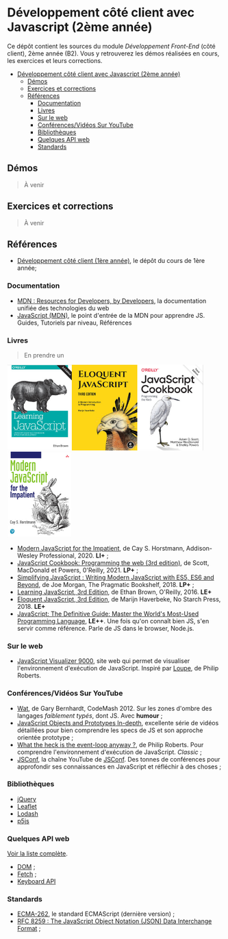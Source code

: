 # Développement côté client avec Javascript (2ème année)

Ce dépôt contient les sources du module *Développement Front-End* (côté client), 2ème année (B2). Vous y retrouverez les démos réalisées en cours, les exercices et leurs corrections.


- [Développement côté client avec Javascript (2ème année)](#développement-côté-client-avec-javascript-2ème-année)
  - [Démos](#démos)
  - [Exercices et corrections](#exercices-et-corrections)
  - [Références](#références)
    - [Documentation](#documentation)
    - [Livres](#livres)
    - [Sur le web](#sur-le-web)
    - [Conférences/Vidéos Sur YouTube](#conférencesvidéos-sur-youtube)
    - [Bibliothèques](#bibliothèques)
    - [Quelques API web](#quelques-api-web)
    - [Standards](#standards)


## Démos

> À venir

## Exercices et corrections

> À venir

## Références

- [Développement côté client (1ère année)](https://github.com/paul-schuhm/developpement-cote-client-js), le dépôt du cours de 1ère année;

### Documentation

- [MDN : Resources for Developers, by Developers](https://developer.mozilla.org/fr/), la documentation unifiée des technologies du web
- [JavaScript (MDN)](https://developer.mozilla.org/fr/docs/Web/JavaScript), le point d'entrée de la MDN pour apprendre JS. Guides, Tutoriels par niveau, Références

### Livres

> En prendre un

<img src="./assets/learning-js.png" height=200><img src="./assets/eloquent-js.png" height=200><img src="./assets/js-cookbook.png" height=200><img src="./assets/modern-js-for-the-impatient.png" height=200>

- [Modern JavaScript for the Impatient](https://www.oreilly.com/library/view/modern-javascript-for/9780136502166/), de Cay S. Horstmann, Addison-Wesley Professional, 2020. **LI+** ;
- [JavaScript Cookbook: Programming the web (3rd edition)](https://www.oreilly.com/library/view/javascript-cookbook-3rd/9781492055747/), de Scott, MacDonald et Powers, 0'Reilly, 2021. **LP+** ;
- [Simplifying JavaScript : Writing Modern JavaScript with ES5, ES6 and Beyond](https://pragprog.com/titles/es6tips/simplifying-javascript/), de Joe Morgan, The Pragmatic Bookshelf, 2018. **LP+** ;
- [Learning JavaScript, 3rd Edition](https://www.oreilly.com/library/view/learning-javascript-3rd/9781491914892/), de Ethan Brown, O'Reilly, 2016. **LE+**
- [Eloquent JavaScript, 3rd Edition](https://www.oreilly.com/library/view/eloquent-javascript-3rd/9781492071198/), de Marijn Haverbeke, No Starch Press, 2018. **LE+**
- [JavaScript: The Definitive Guide: Master the World's Most-Used Programming Language](), **LE++**. Une fois qu'on connaît bien JS, s'en servir comme référence. Parle de JS dans le browser, Node.js.

### Sur le web

- [JavaScript Visualizer 9000](https://www.jsv9000.app/), site web qui permet de visualiser l'environnement d'exécution de JavaScript. Inspiré par [Loupe](http://latentflip.com/loupe/), de Philip Roberts. 

### Conférences/Vidéos Sur YouTube

<!-- 
Senior JS Developer
 -->
- [Wat](https://www.destroyallsoftware.com/talks/wat), de Gary Bernhardt, CodeMash 2012. Sur les zones d'ombre des langages *faiblement typés*, dont JS. Avec **humour** ; 
- [JavaScript Objects and Prototypes In-depth](https://youtube.com/playlist?list=PLqq-6Pq4lTTaflXUL0v3TSm86nodn0c_u), excellente série de vidéos détaillées pour bien comprendre les specs de JS et son approche orientée prototype ;
- [What the heck is the event-loop anyway ?](https://www.youtube.com/watch?v=8aGhZQkoFbQ), de Philip Roberts. Pour comprendre l'environnement d'exécution de JavaScript. *Classic* ;
- [JSConf](https://www.youtube.com/@jsconf_), la chaîne YouTube de [JSConf](https://jsconf.com/). Des tonnes de conférences pour approfondir ses connaissances en JavaScript et réfléchir à des choses ;

### Bibliothèques

- [jQuery](https://jquery.com/)
- [Leaflet](https://leafletjs.com/)
- [Lodash](https://lodash.com/)
- [p5js](https://p5js.org/)

### Quelques API web

[Voir la liste complète](https://developer.mozilla.org/fr/docs/Web/API).

- [DOM](https://developer.mozilla.org/fr/docs/Web/API/Document_Object_Model) ;
- [Fetch](https://developer.mozilla.org/fr/docs/Web/API/Fetch_API) ;
- [Keyboard API](https://developer.mozilla.org/en-US/docs/Web/API/Keyboard_API)

### Standards

- [ECMA-262](https://ecma-international.org/publications-and-standards/standards/ecma-262/), le standard ECMAScript (dernière version) ;
- [RFC 8259 : The JavaScript Object Notation (JSON) Data Interchange Format](https://datatracker.ietf.org/doc/html/rfc8259) ;

